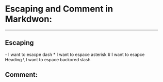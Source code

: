 # Escaping and Comment in Markdwon:

---

## Escaping

\- I want to esacpe dash \* I want to espace asterisk
\# I want to esapce Heading
\\ I want to espace backored slash

## Comment:

[comment]: <> (This is a Comment)

[//]: <> (This is a Another way of write comment)
[//]: # (This is Another way of wire comment. That's an easy way write comment)
